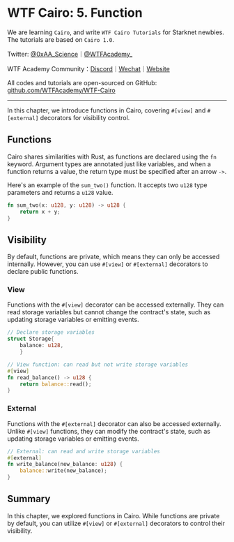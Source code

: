 # WTF Cairo: 5. Function

We are learning `Cairo`, and write `WTF Cairo Tutorials` for Starknet newbies. The tutorials are based on `Cairo 1.0`.

Twitter: [@0xAA_Science](https://twitter.com/0xAA_Science)｜[@WTFAcademy_](https://twitter.com/WTFAcademy_)

WTF Academy Community：[Discord](https://discord.wtf.academy)｜[Wechat](https://docs.google.com/forms/d/e/1FAIpQLSe4KGT8Sh6sJ7hedQRuIYirOoZK_85miz3dw7vA1-YjodgJ-A/viewform?usp=sf_link)｜[Website](https://wtf.academy)

All codes and tutorials are open-sourced on GitHub: [github.com/WTFAcademy/WTF-Cairo](https://github.com/WTFAcademy/WTF-Cairo)

---

In this chapter, we introduce functions in Cairo, covering `#[view]` and `#[external]` decorators for visibility control.

## Functions

Cairo shares similarities with Rust, as functions are declared using the `fn` keyword. Argument types are annotated just like variables, and when a function returns a value, the return type must be specified after an arrow `->`.

Here's an example of the `sum_two()` function. It accepts two `u128` type parameters and returns a `u128` value.

```rust
fn sum_two(x: u128, y: u128) -> u128 {
    return x + y;
}
```

## Visibility

By default, functions are private, which means they can only be accessed internally. However, you can use `#[view]` or `#[external]` decorators to declare public functions.

### View

Functions with the `#[view]` decorator can be accessed externally. They can read storage variables but cannot change the contract's state, such as updating storage variables or emitting events.

```rust
// Declare storage variables
struct Storage{
    balance: u128,
    }

// View function: can read but not write storage variables
#[view]
fn read_balance() -> u128 {
    return balance::read();
}
```

### External

Functions with the `#[external]` decorator can also be accessed externally. Unlike `#[view]` functions, they can modify the contract's state, such as updating storage variables or emitting events.

```rust
// External: can read and write storage variables
#[external]
fn write_balance(new_balance: u128) {
    balance::write(new_balance);
}
```

## Summary

In this chapter, we explored functions in Cairo. While functions are private by default, you can utilize `#[view]` or `#[external]` decorators to control their visibility.